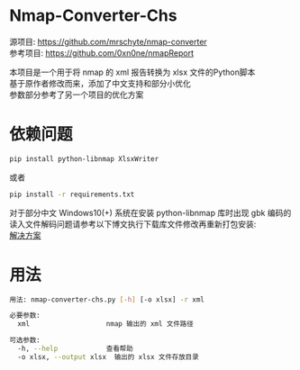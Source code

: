 # Nmap-Converter-Chs
源项目: https://github.com/mrschyte/nmap-converter  
参考项目: https://github.com/0xn0ne/nmapReport  

本项目是一个用于将 nmap 的 xml 报告转换为 xlsx 文件的Python脚本  
基于原作者修改而来，添加了中文支持和部分小优化  
参数部分参考了另一个项目的优化方案  

# 依赖问题
```bash 
pip install python-libnmap XlsxWriter
```
或者 
```bash 
pip install -r requirements.txt
```
对于部分中文 Windows10(+) 系统在安装 python-libnmap 库时出现 gbk 编码的读入文件解码问题请参考以下博文执行下载库文件修改再重新打包安装:  
[解决方案](https://blog.csdn.net/zhangpeterx/article/details/88663052 "https://blog.csdn.net/zhangpeterx/article/details/88663052")

# 用法
```bash
用法: nmap-converter-chs.py [-h] [-o xlsx] -r xml

必要参数:
  xml                   nmap 输出的 xml 文件路径

可选参数:
  -h, --help            查看帮助
  -o xlsx, --output xlsx  输出的 xlsx 文件存放目录
```

